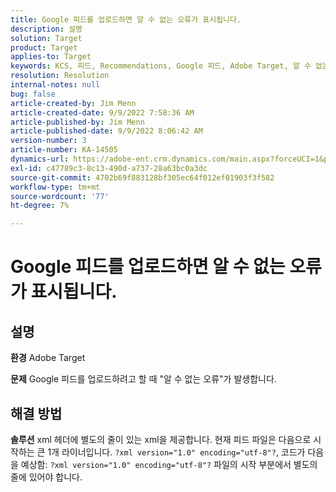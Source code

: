 ```yaml
---
title: Google 피드를 업로드하면 알 수 없는 오류가 표시됩니다.
description: 설명
solution: Target
product: Target
applies-to: Target
keywords: KCS, 피드, Recommendations, Google 피드, Adobe Target, 알 수 없는 오류
resolution: Resolution
internal-notes: null
bug: false
article-created-by: Jim Menn
article-created-date: 9/9/2022 7:58:36 AM
article-published-by: Jim Menn
article-published-date: 9/9/2022 8:06:42 AM
version-number: 3
article-number: KA-14505
dynamics-url: https://adobe-ent.crm.dynamics.com/main.aspx?forceUCI=1&pagetype=entityrecord&etn=knowledgearticle&id=c9c8642f-1530-ed11-9db1-0022480866ad
exl-id: c47789c3-8c13-490d-a737-28a63bc0a3dc
source-git-commit: 4702b69f883128bf305ec64f012ef01903f3f582
workflow-type: tm+mt
source-wordcount: '77'
ht-degree: 7%

---
```


# Google 피드를 업로드하면 알 수 없는 오류가 표시됩니다.

## 설명


<b>환경</b>
Adobe Target

<b>문제</b>
Google 피드를 업로드하려고 할 때 &quot;알 수 없는 오류&quot;가 발생합니다.


## 해결 방법


<b>솔루션</b>
xml 헤더에 별도의 줄이 있는 xml을 제공합니다.
현재 피드 파일은 다음으로 시작하는 큰 1개 라이너입니다. `?xml version="1.0" encoding="utf-8"?`, 코드가 다음을 예상함: `?xml version="1.0" encoding="utf-8"?` 파일의 시작 부분에서 별도의 줄에 있어야 합니다.
